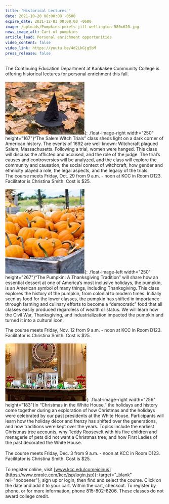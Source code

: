 ```yaml
---
title: 'Historical Lectures '
date: 2021-10-20 00:00:00 -0500
expire_date: 2021-12-03 00:00:00 -0600
image: /uploads/Pumpkins-pexels-jill-wellington-580x620.jpg
news_image_alt: Cart of pumpkins
article_lead: Personal enrichment opportunities
video_content: false
video_link: https://youtu.be/4d2LkGjg5bM
press_release: false
---
```

The Continuing Education Department at Kankakee Community College is offering historical lectures for personal enrichment this fall.<br><br>![](/uploads/2021/pexels-monstera-250x167.jpg){: .float-image-right width="250" height="167"}“The Salem Witch Trials” class sheds light on a dark corner of American history. The events of 1692 are well known: Witchcraft plagued Salem, Massachusetts. Following a trial, women were hanged. This class will discuss the afflicted and accused, and the role of the judge. The trial’s causes and controversies will be analyzed, and the class will explore the community and causation, the social context of witchcraft, how gender and ethnicity played a role, the legal aspects, and the legacy of the trials.<br>The course meets Friday, Oct. 29 from 9 a.m. - noon at KCC in Room D123. Facilitator is Christina Smith. Cost is $25.<br><br>![](/uploads/2021/pumpkins-pexels-250x267.jpg){: .float-image-left width="250" height="267"}“The Pumpkin: A Thanksgiving Tradition” will share how an essential dessert at one of America’s most inclusive holidays, the pumpkin, is an American symbol of many things, including Thanksgiving. This class explores the history of the pumpkin, from colonial to modern times. Initially seen as food for the lower classes, the pumpkin has shifted in importance through farming and culinary efforts to become a “democratic” food that all classes easily produced regardless of wealth or status. We will learn how the Civil War, Thanksgiving, and industrialization impacted the pumpkin and turned it into a cultural icon.

The course meets Friday, Nov. 12 from 9 a.m. - noon at KCC in Room D123. Facilitator is Christina Smith. Cost is $25.<br><br>![](/uploads/2021/white-house-christmas-23903857857.jpg){: .float-image-right width="256" height="183"}In “Christmas in the White House,” the holidays and history come together during an exploration of how Christmas and the holidays were celebrated by our past presidents at the White House. Participants will learn how the holiday décor and frenzy has shifted over the generations, and how traditions were kept over the years. Topics include the earliest Christmas tree accounts, why Teddy Roosevelt with his five children and menagerie of pets did not want a Christmas tree; and how First Ladies of the past decorated the White House.<br><br>The course meets Friday, Dec. 3 from 9 a.m. - noon at KCC in Room D123. Facilitator is Christina Smith. Cost is $25.<br><br>To register online, visit [www.kcc.edu/comejoinus](https://www.enrole.com/kcc/jsp/login.jsp){: target="_blank" rel="noopener"}, sign up or login, then find and select the course. Click on the date and add it to your cart. Within the cart, checkout. To register by phone, or for more information, phone 815-802-8206. These classes do not award college credit.

&nbsp;
